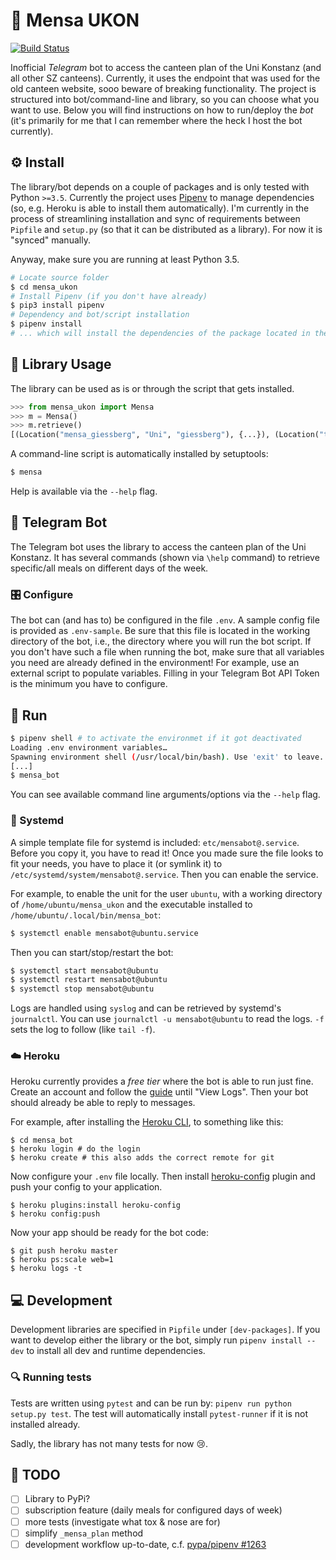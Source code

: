 # 🍴 Mensa UKON

[![Build Status](https://travis-ci.org/enplotz/mensa_ukon.svg?branch=master)](https://travis-ci.org/enplotz/mensa_ukon)

Inofficial *Telegram* bot to access the canteen plan of the Uni Konstanz (and all other SZ canteens).
Currently, it uses the endpoint that was used for the old canteen website, sooo beware of breaking functionality.
The project is structured into bot/command-line and library, so you can choose what you want to use.
Below you will find instructions on how to run/deploy the *bot* (it's primarily for me that I can remember where the heck I host the bot currently).

## ⚙ Install

The library/bot depends on a couple of packages and is only tested with Python `>=3.5`.
Currently the project uses [Pipenv](https://docs.pipenv.org) to manage dependencies (so, e.g. Heroku is able to install them automatically).
I'm currently in the process of streamlining installation and sync of requirements between `Pipfile` and `setup.py` (so that it can be distributed as a library). For now it is "synced" manually.

Anyway, make sure you are running at least Python 3.5.

```bash
# Locate source folder
$ cd mensa_ukon
# Install Pipenv (if you don't have already)
$ pip3 install pipenv
# Dependency and bot/script installation
$ pipenv install
# ... which will install the dependencies of the package located in the current folder
```

## 🎉 Library Usage

The library can be used as is or through the script that gets installed.

```python
>>> from mensa_ukon import Mensa
>>> m = Mensa()
>>> m.retrieve()
[(Location("mensa_giessberg", "Uni", "giessberg"), {...}), (Location("themenpark_abendessen", "Themenpark & Abendessen", "themenpark"), {...})]
```

A command-line script is automatically installed by setuptools:

```bash
$ mensa
```

Help is available via the `--help` flag.

## 🤖 Telegram Bot

The Telegram bot uses the library to access the canteen plan of the Uni Konstanz. It has several commands
(shown via `\help` command) to retrieve specific/all meals on different days of the week.

### 🎛 Configure

The bot can (and has to) be configured in the file `.env`. A sample config file is provided as `.env-sample`.
Be sure that this file is located in the working directory of the bot, i.e., the directory where you will run the bot script.
If you don't have such a file when running the bot, make sure that all variables you need are already defined in the environment! For example, use an external script to populate variables.
Filling in your Telegram Bot API Token is the minimum you have to configure.

## 🏃 Run

```sh
$ pipenv shell # to activate the environmet if it got deactivated
Loading .env environment variables…
Spawning environment shell (/usr/local/bin/bash). Use 'exit' to leave.
[...]
$ mensa_bot
```

You can see available command line arguments/options via the `--help` flag.

### 🚒 Systemd

A simple template file for systemd is included: `etc/mensabot@.service`. 
Before you copy it, you have to read it!
Once you made sure the file looks to fit your needs, you have to place it (or symlink it) to
`/etc/systemd/system/mensabot@.service`. Then you can enable the service.

For example, to enable the unit for the user `ubuntu`, with a working directory of `/home/ubuntu/mensa_ukon` and the
executable installed to `/home/ubuntu/.local/bin/mensa_bot`:

```bash
$ systemctl enable mensabot@ubuntu.service
```

Then you can start/stop/restart the bot:
```bash
$ systemctl start mensabot@ubuntu
$ systemctl restart mensabot@ubuntu
$ systemctl stop mensabot@ubuntu
```

Logs are handled using `syslog` and can be retrieved by systemd's `journalctl`. You can use `journalctl -u mensabot@ubuntu` to read the logs.
`-f` sets the log to follow (like `tail -f`).

### ☁️ Heroku

Heroku currently provides a *free tier* where the bot is able to run just fine.
Create an account and follow the [guide](https://devcenter.heroku.com/articles/getting-started-with-python) until "View Logs". 
Then your bot should already be able to reply to messages.

For example, after installing the [Heroku CLI](https://devcenter.heroku.com/articles/getting-started-with-python#set-up), to something like this:

```
$ cd mensa_bot
$ heroku login # do the login
$ heroku create # this also adds the correct remote for git
```

Now configure your `.env` file locally.
Then install [heroku-config](https://github.com/xavdid/heroku-config) plugin and push your config to your application.

```
$ heroku plugins:install heroku-config
$ heroku config:push
```

Now your app should be ready for the bot code:

```
$ git push heroku master
$ heroku ps:scale web=1
$ heroku logs -t
```


## 💻 Development 

Development libraries are specified in `Pipfile` under `[dev-packages]`.
If you want to develop either the library or the bot, 
simply run `pipenv install --dev` to install all dev and runtime dependencies.

### 🔍 Running tests

Tests are written using `pytest` and can be run by: `pipenv run python setup.py test`. The test will automatically install
`pytest-runner` if it is not installed already.

Sadly, the library has not many tests for now 😢.

## 💪 TODO

- [ ] Library to PyPi?
- [ ] subscription feature (daily meals for configured days of week)
- [ ] more tests (investigate what tox & nose are for)
- [ ] simplify `_mensa_plan` method
- [ ] development workflow up-to-date, c.f. [pypa/pipenv #1263](https://github.com/pypa/pipenv/issues/1263)
